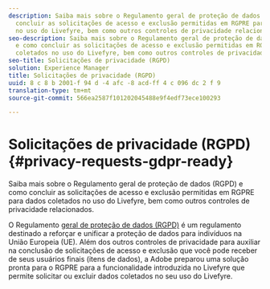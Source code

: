 ```yaml
---
description: Saiba mais sobre o Regulamento geral de proteção de dados (RGPD) e como
  concluir as solicitações de acesso e exclusão permitidas em RGPRE para dados coletados
  no uso do Livefyre, bem como outros controles de privacidade relacionados.
seo-description: Saiba mais sobre o Regulamento geral de proteção de dados (RGPD)
  e como concluir as solicitações de acesso e exclusão permitidas em RGPRE para dados
  coletados no uso do Livefyre, bem como outros controles de privacidade relacionados.
seo-title: Solicitações de privacidade (RGPD)
solution: Experience Manager
title: Solicitações de privacidade (RGPD)
uuid: 8 c 8 b 2001-f 94 d -4 afc -8 acd-ff 4 c 096 dc 2 f 9
translation-type: tm+mt
source-git-commit: 566ea2587f101202045488e9f4edf73ece100293

---
```



# Solicitações de privacidade (RGPD){#privacy-requests-gdpr-ready}

Saiba mais sobre o Regulamento geral de proteção de dados (RGPD) e como concluir as solicitações de acesso e exclusão permitidas em RGPRE para dados coletados no uso do Livefyre, bem como outros controles de privacidade relacionados.

O Regulamento [geral de proteção de dados (RGPD)](https://adobe.io/apis/cloudplatform/gdpr.html) é um regulamento destinado a reforçar e unificar a proteção de dados para indivíduos na União Europeia (UE). Além dos outros controles de privacidade para auxiliar na conclusão de solicitações de acesso e exclusão que você pode receber de seus usuários finais (itens de dados), a Adobe preparou uma solução pronta para o RGPRE para a funcionalidade introduzida no Livefyre que permite solicitar ou excluir dados coletados no seu uso do Livefyre.
